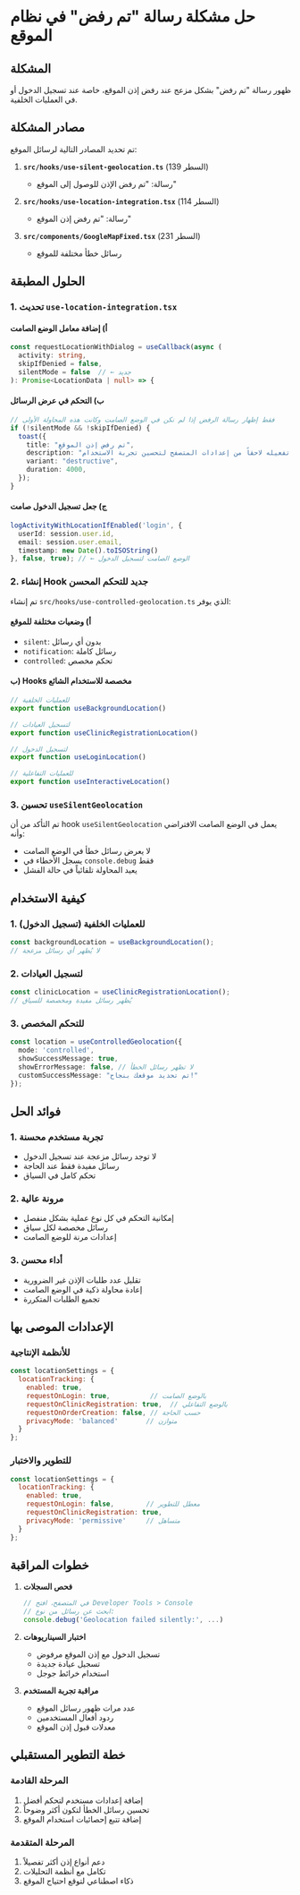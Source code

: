 # حل مشكلة رسالة "تم رفض" في نظام الموقع

## المشكلة
ظهور رسالة "تم رفض" بشكل مزعج عند رفض إذن الموقع، خاصة عند تسجيل الدخول أو في العمليات الخلفية.

## مصادر المشكلة
تم تحديد المصادر التالية لرسائل الموقع:

1. **`src/hooks/use-silent-geolocation.ts`** (السطر 139)
   - رسالة: "تم رفض الإذن للوصول إلى الموقع"

2. **`src/hooks/use-location-integration.tsx`** (السطر 114)
   - رسالة: "تم رفض إذن الموقع"

3. **`src/components/GoogleMapFixed.tsx`** (السطر 231)
   - رسائل خطأ مختلفة للموقع

## الحلول المطبقة

### 1. تحديث `use-location-integration.tsx`

#### أ) إضافة معامل الوضع الصامت
```typescript
const requestLocationWithDialog = useCallback(async (
  activity: string, 
  skipIfDenied = false,
  silentMode = false  // ← جديد
): Promise<LocationData | null> => {
```

#### ب) التحكم في عرض الرسائل
```typescript
// فقط إظهار رسالة الرفض إذا لم نكن في الوضع الصامت وكانت هذه المحاولة الأولى
if (!silentMode && !skipIfDenied) {
  toast({
    title: "تم رفض إذن الموقع",
    description: "يمكنك تفعيله لاحقاً من إعدادات المتصفح لتحسين تجربة الاستخدام.",
    variant: "destructive",
    duration: 4000,
  });
}
```

#### ج) جعل تسجيل الدخول صامت
```typescript
logActivityWithLocationIfEnabled('login', {
  userId: session.user.id,
  email: session.user.email,
  timestamp: new Date().toISOString()
}, false, true); // ← الوضع الصامت لتسجيل الدخول
```

### 2. إنشاء Hook جديد للتحكم المحسن

تم إنشاء `src/hooks/use-controlled-geolocation.ts` الذي يوفر:

#### أ) وضعيات مختلفة للموقع
- `silent`: بدون أي رسائل
- `notification`: رسائل كاملة
- `controlled`: تحكم مخصص

#### ب) Hooks مخصصة للاستخدام الشائع
```typescript
// للعمليات الخلفية
export function useBackgroundLocation()

// لتسجيل العيادات
export function useClinicRegistrationLocation()

// لتسجيل الدخول
export function useLoginLocation()

// للعمليات التفاعلية
export function useInteractiveLocation()
```

### 3. تحسين `useSilentGeolocation`

تم التأكد من أن hook `useSilentGeolocation` يعمل في الوضع الصامت الافتراضي وأنه:
- لا يعرض رسائل خطأ في الوضع الصامت
- يسجل الأخطاء في `console.debug` فقط
- يعيد المحاولة تلقائياً في حالة الفشل

## كيفية الاستخدام

### 1. للعمليات الخلفية (تسجيل الدخول)
```typescript
const backgroundLocation = useBackgroundLocation();
// لا يُظهر أي رسائل مزعجة
```

### 2. لتسجيل العيادات
```typescript
const clinicLocation = useClinicRegistrationLocation();
// يُظهر رسائل مفيدة ومخصصة للسياق
```

### 3. للتحكم المخصص
```typescript
const location = useControlledGeolocation({
  mode: 'controlled',
  showSuccessMessage: true,
  showErrorMessage: false, // لا تظهر رسائل الخطأ
  customSuccessMessage: "تم تحديد موقعك بنجاح!"
});
```

## فوائد الحل

### 1. تجربة مستخدم محسنة
- لا توجد رسائل مزعجة عند تسجيل الدخول
- رسائل مفيدة فقط عند الحاجة
- تحكم كامل في السياق

### 2. مرونة عالية
- إمكانية التحكم في كل نوع عملية بشكل منفصل
- رسائل مخصصة لكل سياق
- إعدادات مرنة للوضع الصامت

### 3. أداء محسن
- تقليل عدد طلبات الإذن غير الضرورية
- إعادة محاولة ذكية في الوضع الصامت
- تجميع الطلبات المتكررة

## الإعدادات الموصى بها

### للأنظمة الإنتاجية
```javascript
const locationSettings = {
  locationTracking: {
    enabled: true,
    requestOnLogin: true,          // بالوضع الصامت
    requestOnClinicRegistration: true,  // بالوضع التفاعلي
    requestOnOrderCreation: false, // حسب الحاجة
    privacyMode: 'balanced'       // متوازن
  }
};
```

### للتطوير والاختبار
```javascript
const locationSettings = {
  locationTracking: {
    enabled: true,
    requestOnLogin: false,        // معطل للتطوير
    requestOnClinicRegistration: true,
    privacyMode: 'permissive'     // متساهل
  }
};
```

## خطوات المراقبة

1. **فحص السجلات**
   ```javascript
   // في المتصفح، افتح Developer Tools > Console
   // ابحث عن رسائل من نوع:
   console.debug('Geolocation failed silently:', ...)
   ```

2. **اختبار السيناريوهات**
   - تسجيل الدخول مع إذن الموقع مرفوض
   - تسجيل عيادة جديدة
   - استخدام خرائط جوجل

3. **مراقبة تجربة المستخدم**
   - عدد مرات ظهور رسائل الموقع
   - ردود أفعال المستخدمين
   - معدلات قبول إذن الموقع

## خطة التطوير المستقبلي

### المرحلة القادمة
1. إضافة إعدادات مستخدم لتحكم أفضل
2. تحسين رسائل الخطأ لتكون أكثر وضوحاً
3. إضافة تتبع إحصائيات استخدام الموقع

### المرحلة المتقدمة
1. دعم أنواع إذن أكثر تفصيلاً
2. تكامل مع أنظمة التحليلات
3. ذكاء اصطناعي لتوقع احتياج الموقع